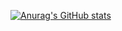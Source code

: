 [![Anurag's GitHub stats](https://github-readme-stats.vercel.app/api?username=zqy233&theme=radical)](https://github.com/anuraghazra/github-readme-stats)
